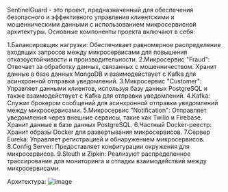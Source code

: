 SentinelGuard - это проект, предназначенный для обеспечения безопасного и эффективного управления клиентскими и мошенническими данными с использованием микросервисной архитектуры. Основные компоненты проекта включают в себя:

1.Балансировщик нагрузки: Обеспечивает равномерное распределение входящих запросов между микросервисами 
для повышения отказоустойчивости и производительности.
2.Микросервис "Fraud": Отвечает за обработку данных, связанных с мошенничеством. Хранит данные в базе данных MongoDB 
и взаимодействует с Kafka для асинхронной отправки уведомлений.
3.Микросервис "Customer": Управляет данными клиентов, используя базу данных PostgreSQL 
и также взаимодействует с Kafka для отправки уведомлений.
4.Kafka: Служит брокером сообщений для асинхронной отправки уведомлений между микросервисами.
5.Микросервис "Notification": Отправляет уведомления через внешние сервисы, 
такие как Twilio и Firebase. Хранит данные в базе данных PostgreSQL.
6.Частный Docker-реестр: Хранит образы Docker для развертывания микросервисов.
7.Сервер Eureka: Управляет регистрацией и обнаружением микросервисов.
8.Config Server: Предоставляет конфигурации окружения для микросервисов.
9.Sleuth и Zipkin: Реализуют распределенное трассирование для мониторинга 
и отладки взаимодействий между микросервисами.

Архитектура:
![image](https://github.com/AntonRudnikovskiy/SentinelGuard/assets/109467887/b9004141-9c5e-4284-9be9-93f9e524f1d2)

